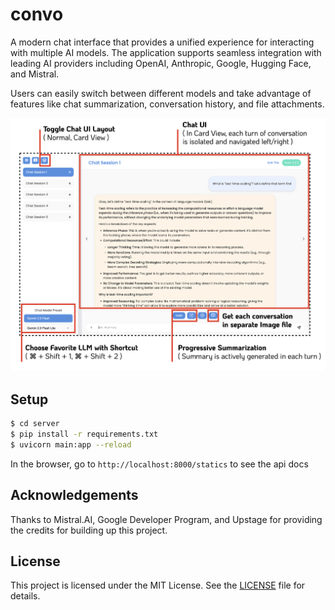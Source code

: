 # convo

A modern chat interface that provides a unified experience for interacting with multiple AI models. The application supports seamless integration with leading AI providers including OpenAI, Anthropic, Google, Hugging Face, and Mistral. 

Users can easily switch between different models and take advantage of features like chat summarization, conversation history, and file attachments. 

![](./assets/overview1.png)

## Setup

```bash
$ cd server
$ pip install -r requirements.txt
$ uvicorn main:app --reload
```

In the browser, go to `http://localhost:8000/statics` to see the api docs

## Acknowledgements

Thanks to Mistral.AI, Google Developer Program, and Upstage for providing the credits for building up this project.

## License

This project is licensed under the MIT License. See the [LICENSE](LICENSE) file for details.

